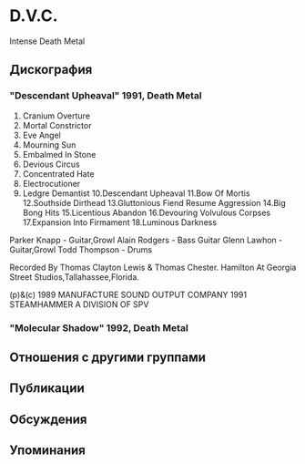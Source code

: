 # D.V.C.

Intense Death Metal

## Дискография

### "Descendant Upheaval" 1991, Death Metal

1. Cranium Overture
2. Mortal Constrictor
3. Eve Angel
4. Mourning Sun
5. Embalmed In Stone
6. Devious Circus
7. Concentrated Hate
8. Electrocutioner
9. Ledgre Demantist
10.Descendant Upheaval
11.Bow Of Mortis
12.Southside Dirthead
13.Gluttonious Fiend Resume Aggression
14.Big Bong Hits
15.Licentious Abandon
16.Devouring Volvulous Corpses
17.Expansion Into Firmament
18.Luminous Darkness

 Parker Knapp - Guitar,Growl
 Alain Rodgers - Bass Guitar
 Glenn Lawhon - Guitar,Growl
 Todd Thompson - Drums

Recorded By Thomas Clayton Lewis & Thomas Chester.
Hamilton At Georgia Street Studios,Tallahassee,Florida.

(p)&(c) 1989 MANUFACTURE SOUND OUTPUT COMPANY 1991 STEAMHAMMER A DIVISION OF SPV


### "Molecular Shadow" 1992, Death Metal




## Отношения с другими группами


## Публикации


## Обсуждения


## Упоминания

